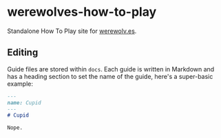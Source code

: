 # werewolves-how-to-play

Standalone How To Play site for [werewolv.es](https://werewolv.es).

## Editing

Guide files are stored within `docs`. Each guide is written in Markdown and has a heading section to set the name of the guide, here's a super-basic example:

```markdown
---
name: Cupid
---
# Cupid

Nope.
```
